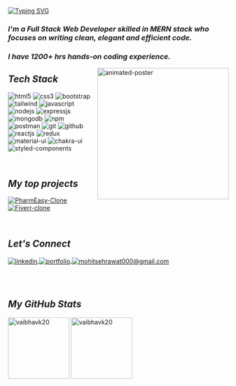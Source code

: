 <!-- HEADING -->
<a href="https://git.io/typing-svg"><img src="https://readme-typing-svg.demolab.com?font=Fira+Code&weight=900&pause=1000&color=F71044&width=435&lines=Hi%2C+I+am+Vaibhav+Kale" alt="Typing SVG" /></a>

<!-- About me -->
<h3>
    <i>I'm a Full Stack Web Developer skilled in MERN stack who focuses on writing clean, elegant and efficient code.</i>
</h3>

<h3>
    <i>I have 1200+ hrs hands-on coding experience.</i>
</h3>


<img align="right" width="300px" src="https://www.vkreate.in/storage/services_image/2019-10-02-17-55-54-5d94e4aa809b3-web-development.gif" alt="animated-poster" />



<!----------------------------------- Tech Stack Section ------------------------------------>

<h2><i>Tech Stack</i></h2>
<p>
    <img src="https://img.shields.io/badge/HTML5-E34F26?style=for-the-badge&logo=html5&logoColor=white" alt="html5" />
    <img src="https://img.shields.io/badge/CSS3-1572B6?style=for-the-badge&logo=css3&logoColor=white" alt="css3" />
    <img src="https://img.shields.io/badge/Bootstrap-563D7C?style=for-the-badge&logo=bootstrap&logoColor=white" alt="bootstrap" />
    <img src="https://img.shields.io/badge/Tailwind_CSS-38B2AC?style=for-the-badge&logo=tailwind-css&logoColor=white" alt="tailwind" />
    <img src="https://img.shields.io/badge/JavaScript-323330?style=for-the-badge&logo=javascript&logoColor=F7DF1E" alt="javascript" />
    <img src="https://img.shields.io/badge/Node.js-339933?style=for-the-badge&logo=nodedotjs&logoColor=white" alt="nodejs" />
    <img src="https://img.shields.io/badge/Express.js-000000?style=for-the-badge&logo=express&logoColor=white" alt="expressjs" />
    <img src="https://img.shields.io/badge/MongoDB-4EA94B?style=for-the-badge&logo=mongodb&logoColor=white" alt="mongodb" />
    <img src="https://img.shields.io/badge/npm-CB3837?style=for-the-badge&logo=npm&logoColor=white" alt="npm" />
    <img src="https://img.shields.io/badge/Postman-FF6C37?style=for-the-badge&logo=Postman&logoColor=white" alt="postman" />
    <img src="https://img.shields.io/badge/Git-f44d27?style=for-the-badge&logo=git&logoColor=white" alt="git" />
    <img src="https://img.shields.io/badge/GitHub-100000?style=for-the-badge&logo=github&logoColor=white" alt="github" />
    <img src="https://img.shields.io/badge/React-20232A?style=for-the-badge&logo=react&logoColor=61DAFB" alt="reactjs" />
    <img src="https://img.shields.io/badge/Redux-593D88?style=for-the-badge&logo=redux&logoColor=white" alt="redux" />
    <img src="https://img.shields.io/badge/Material%20UI-007FFF?style=for-the-badge&logo=mui&logoColor=white" alt="material-ui" />
    <img src="https://img.shields.io/badge/Chakra%20UI-3bc7bd?style=for-the-badge&logo=chakraui&logoColor=white" alt="chakra-ui" />
    <img src="https://img.shields.io/badge/styled--components-DB7093?style=for-the-badge&logo=styled-components&logoColor=white" alt="styled-components" />
</p>
<br>


<!----------------------------------- Project Section ------------------------------------>

<h2><i>My top projects</i></h2>
<p align="left">
    <a href="https://github.com/vaibhavk20/pharmeasy_clone" target="blank">
        <img src="https://img.shields.io/badge/-PharmEasy-lightgrey" alt="PharmEasy-Clone" />
    </a>
    <a href="https://github.com/Suhaib-Malik01/Fiverr-Clone" target="blank">
        <img src="https://img.shields.io/badge/-Fiverr--Clone-yellowgreen" alt="Fiverr-clone" />
    </a>
  
</p>
<br>


<!----------------------------------- Social Media Links Section ------------------------------------>

<h2><i>Let's Connect</i></h2>
<p align="left">
    <a href="https://www.linkedin.com/in/vaibhavk20/">
        <img align="center" src="https://img.shields.io/badge/LinkedIn-0077B5?style=for-the-badge&logo=linkedin&logoColor=white" alt="linkedin" />
    </a>
    <a href="https://vaibhavk20.github.io/">
        <img align="center" src="https://img.shields.io/badge/Portfolio-18A303?style=for-the-badge&logo=ionic&logoColor=white" alt="portfolio" />
    </a>
    <a title="kalevaibhav@outlook.in" href="mailto:kalevaibhav@outlook.in">
        <img align="center" src="https://img.shields.io/badge/Gmail-D14836?style=for-the-badge&logo=gmail&logoColor=white" alt="mohitsehrawat000@gmail.com" />
    </a>
</p>
<br>

<br>


<!----------------------------------- GitHub Stats Section ------------------------------------>

<h2><i>My GitHub Stats</i></h2>

<p>
    <img align="center" src="https://github-readme-stats.vercel.app/api?username=vaibhavk20&show_icons=true&include_all_commits=true&count_private=true&hide=issues,contribs&border_radius=0&locale=en&theme=radical" alt="vaibhavk20" height="140" />
   
  <img align="center" src="https://github-readme-stats.vercel.app/api/top-langs/?username=vaibhavk20&layout=compact&hide=Shell&border_radius=0&theme=radical" alt="vaibhavk20" height="140" />
</p>
<br>

